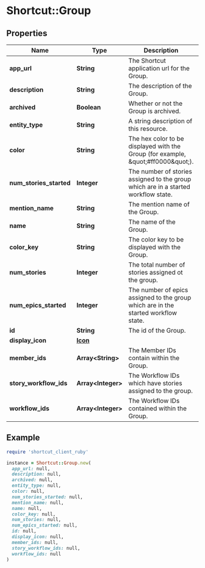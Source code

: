 # Shortcut::Group

## Properties

| Name | Type | Description | Notes |
| ---- | ---- | ----------- | ----- |
| **app_url** | **String** | The Shortcut application url for the Group. |  |
| **description** | **String** | The description of the Group. |  |
| **archived** | **Boolean** | Whether or not the Group is archived. |  |
| **entity_type** | **String** | A string description of this resource. |  |
| **color** | **String** | The hex color to be displayed with the Group (for example, \&quot;#ff0000\&quot;). |  |
| **num_stories_started** | **Integer** | The number of stories assigned to the group which are in a started workflow state. |  |
| **mention_name** | **String** | The mention name of the Group. |  |
| **name** | **String** | The name of the Group. |  |
| **color_key** | **String** | The color key to be displayed with the Group. |  |
| **num_stories** | **Integer** | The total number of stories assigned ot the group. |  |
| **num_epics_started** | **Integer** | The number of epics assigned to the group which are in the started workflow state. |  |
| **id** | **String** | The id of the Group. |  |
| **display_icon** | [**Icon**](Icon.md) |  |  |
| **member_ids** | **Array&lt;String&gt;** | The Member IDs contain within the Group. |  |
| **story_workflow_ids** | **Array&lt;Integer&gt;** | The Workflow IDs which have stories assigned to the group. |  |
| **workflow_ids** | **Array&lt;Integer&gt;** | The Workflow IDs contained within the Group. |  |

## Example

```ruby
require 'shortcut_client_ruby'

instance = Shortcut::Group.new(
  app_url: null,
  description: null,
  archived: null,
  entity_type: null,
  color: null,
  num_stories_started: null,
  mention_name: null,
  name: null,
  color_key: null,
  num_stories: null,
  num_epics_started: null,
  id: null,
  display_icon: null,
  member_ids: null,
  story_workflow_ids: null,
  workflow_ids: null
)
```

